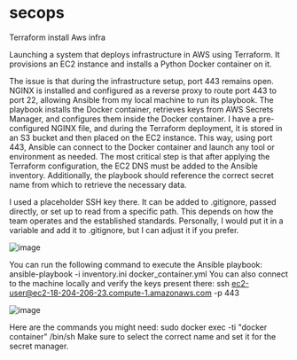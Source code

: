 # secops
Terraform install Aws infra

Launching a system that deploys infrastructure in AWS using Terraform.
It provisions an EC2 instance and installs a Python Docker container on it.

The issue is that during the infrastructure setup, port 443 remains open. NGINX is installed and configured as a reverse proxy to route port 443 to port 22, allowing Ansible from my local machine to run its playbook. The playbook installs the Docker container, retrieves keys from AWS Secrets Manager, and configures them inside the Docker container.
I have a pre-configured NGINX file, and during the Terraform deployment, it is stored in an S3 bucket and then placed on the EC2 instance. This way, using port 443, Ansible can connect to the Docker container and launch any tool or environment as needed.
The most critical step is that after applying the Terraform configuration, the EC2 DNS must be added to the Ansible inventory. Additionally, the playbook should reference the correct secret name from which to retrieve the necessary data.

I used a placeholder SSH key there.
It can be added to .gitignore, passed directly, or set up to read from a specific path. This depends on how the team operates and the established standards. Personally, I would put it in a variable and add it to .gitignore, but I can adjust it if you prefer.

![image](https://github.com/user-attachments/assets/47c76d25-e990-4399-ad6d-2e01e01d3c33)

You can run the following command to execute the Ansible playbook:
ansible-playbook -i inventory.ini docker_container.yml
You can also connect to the machine locally and verify the keys present there:
ssh ec2-user@ec2-18-204-206-23.compute-1.amazonaws.com -p 443

![image](https://github.com/user-attachments/assets/503e3aa7-278a-4253-9487-e4b7adb990a7)

Here are the commands you might need:
sudo docker exec -ti "docker container" /bin/sh
Make sure to select the correct name and set it for the secret manager.

 

